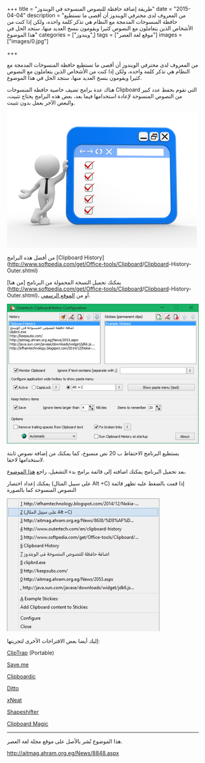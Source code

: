 +++
title = "طريقة إضافة حافظة للنصوص المنسوخة في الويندوز"
date = "2015-04-04"
description = "من المعروف لدى محترفي الويندوز أن أقصى ما تستطيع حافظة المنسوخات المدمجة مع النظام هي تذكر كلمة واحده، ولكن إذا كنت من الأشخاص الذين يتعاملون مع النصوص كثيرا ويقومون بنسخ العديد منها، ستجد الحل في هذا الموضوع"
categories = ["ويندوز",]
tags = ["موقع لغة العصر"]
images = ["images/0.jpg"]

+++

من المعروف لدى محترفي الويندوز أن أقصى ما تستطيع حافظة المنسوخات المدمجة مع النظام هي تذكر كلمة واحده، ولكن إذا كنت من الأشخاص الذين يتعاملون مع النصوص كثيرا ويقومون بنسخ العديد منها، ستجد الحل في هذا الموضوع.

هناك عدة برامج تضيف خاصية حافظة المنسوخات Clipboard التي تقوم بحفظ عدد كبير من النصوص المنسوخة لإعادة استخدامها فيما بعد، بعض هذه البرامج يحتاج تثبيت، والبعض الآخر يعمل بدون تثبيت.

![img](images/1.jpg)


من أفضل هذه البرامج [Clipboard History](http://www.softpedia.com/get/Office-tools/<a target='_blank' href='()'>Clipboard</a>/<a target='_blank' href='()'>Clipboard</a>-History-Outer.shtml)


يمكنك تحميل النسخة المحمولة من البرنامج [من هنا](http://www.softpedia.com/get/Office-tools/<a target='_blank' href='()'>Clipboard</a>/<a target='_blank' href='()'>Clipboard</a>-History-Outer.shtml)، أو من [الموقع الرسمي](http://www.outertech.com/en/clipboard-history).

![img](images/2.jpg)


يستطيع البرنامج الاحتفاظ ب 20 نص منسوخ، كما يمكنك من إضافة نصوص ثابتة لاستخدامها لاحقا.


بعد تحميل البرنامج يمكنك اضافته إلى قائمة برامج بدء التشغيل، راجع [هذا الموضوع](()%D8%AF%D8%B1%D9%88%D8%B3/%D8%B4%D8%B1%D8%AD-%D9%88%D8%AA%D8%B9%D9%84%D9%8A%D9%85/%D8%B7%D8%B1%D9%8A%D9%82%D8%A9.%D8%A5%D8%B6%D8%A7%D9%81%D8%A9.%D8%A7%D9%84%D8%A8%D8%B1%D9%86%D8%A7%D9%85%D8%AC-%D9%84%D8%AA%D8%B9%D9%85%D9%84.%D9%85%D8%B9.%D8%A8%D8%AF%D8%A1.%D8%AA%D8%B4%D8%BA%D9%8A%D9%84.%D9%88%D9%8A%D9%86%D8%AF%D9%88%D8%B2..aspx).


يمكنك إعداد اختصار (على سيبل المثال Alt +C) إذا قمت بالضغط عليه تظهر قائمة النصوص المنسوخة كما بالصورة

![img](images/3.jpg)


إليك أيضا بعض الاقتراحات الأخرى لتجربتها:

[ClipTrap](http://skwire.dcmembers.com/fp/?page=cliptrap) (Portable)


[Save.me](http://www.aiclipboard.com/save.me/)


[Clipboardic](http://www.nirsoft.net/utils/clipboardic.html)


[Ditto](http://ditto-cp.sourceforge.net/)


[xNeat](http://www.xneat.com/clipboard-manager/)


[Shapeshifter](http://flamefusion.net/software/shapeshifter-clipboard-manager)


[Clipboard Magic](http://www.cybermatrix.com./clipboard-magic.html#screen)

---
هذا الموضوع نٌشر باﻷصل على موقع مجلة لغة العصر.

http://aitmag.ahram.org.eg/News/8848.aspx